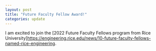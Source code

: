 ```yaml
---
layout: post
title: "Future Faculty Fellow Award!"
categories: update
---
```


I am excited to join the [2022 Future Faculty Fellows program from Rice University]<https://engineering.rice.edu/news/10-future-faculty-fellows-named-rice-engineering>.
